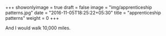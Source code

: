 +++
showonlyimage = true
draft = false
image = "img/apprenticeship patterns.jpg"
date = "2016-11-05T18:25:22+05:30"
title = "apprenticeship patterns"
weight = 0
+++

And I would walk 10,000 miles.

